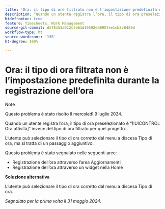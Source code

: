 ```yaml
---
title: 'Ora: il tipo di ore filtrato non è l’impostazione predefinita durante la registrazione dell’ora'
description: “Quando un utente registra l’ora, il tipo di ora preselezionato è Ora attività invece del tipo di ora filtrato per quel progetto.”
hidefromtoc: true
feature: Timesheets, Work Management
source-git-commit: d5f8353a912c2e61d19692ee8987ee1cb8c8489d
workflow-type: ht
source-wordcount: '130'
ht-degree: 100%

---
```



# Ora: il tipo di ora filtrata non è l’impostazione predefinita durante la registrazione dell’ora

>[!NOTE]
>
>Questo problema è stato risolto il mercoledì 9 luglio 2024.

Quando un utente registra l’ora, il tipo di ora preselezionato è “[!UICONTROL Ora attività]” invece del tipo di ora filtrato per quel progetto.

L’utente può selezionare il tipo di ora corretto dal menu a discesa Tipo di ora, ma si tratta di un passaggio aggiuntivo.

Questo problema è stato segnalato nelle seguenti aree:

* Registrazione dell’ora attraverso l’area Aggiornamenti
* Registrazione dell’ora attraverso un widget nella Home

**Soluzione alternativa**

L’utente può selezionare il tipo di ora corretto dal menu a discesa Tipo di ora.

_Segnalato per la prima volta il 31 maggio 2024._
